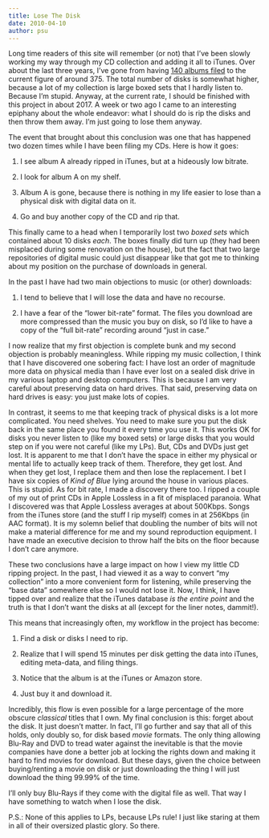 ```yaml
---
title: Lose The Disk
date: 2010-04-10
author: psu
---
```


Long time readers of this site will remember (or not) that I&#8217;ve been slowly working my way through my CD collection and adding it all to iTunes. Over about the last three years, I&#8217;ve gone from having <a href="http://mutable-states.com/itunes-rules.html">140 albums filed</a> to the current figure of around 375. The total number of disks is somewhat higher, because a lot of my collection is large boxed sets that I hardly listen to. Because I&#8217;m stupid. Anyway, at the current rate, I should be finished with this project in about 2017. A week or two ago I came to an interesting epiphany about the whole endeavor: what I should do is rip the disks and then throw them away. I&#8217;m just going to lose them anyway.

The event that brought about this conclusion was one that has happened two dozen times while I have been filing my CDs. Here is how it goes:

1. I see album A already ripped in iTunes, but at a hideously low bitrate.

2. I look for album A on my shelf.

3. Album A is gone, because there is nothing in my life easier to lose than a physical disk with digital data on it.

4. Go and buy another copy of the CD and rip that.

This finally came to a head when I temporarily lost two <em>boxed sets</em> which contained about 10 disks <em>each</em>. The boxes finally did turn up (they had been misplaced during some renovation on the house), but the fact that two large repositories of digital music could just disappear like that got me to thinking about my position on the purchase of downloads in general.

In the past I have had two main objections to music (or other) downloads:

1. I tend to believe that I will lose the data and have no recourse.

2. I have a fear of the &#8220;lower bit-rate&#8221; format. The files you download are more compressed than the music you buy on disk, so I&#8217;d like to have a copy of the &#8220;full bit-rate&#8221; recording around &#8220;just in case.&#8221;

I now realize that my first objection is complete bunk and my second objection is probably meaningless.
While ripping my music collection, I think that I have discovered one sobering fact: I have lost an order of magnitude more data on physical media than I have ever lost on a sealed disk drive in my various laptop and desktop computers. This is because I am very careful about preserving data on hard drives. That said, preserving data on hard drives is easy: you just make lots of copies.

In contrast, it seems to me that keeping track of physical disks is a lot more complicated. You need shelves. You need to make sure you put the disk back in the same place you found it every time you use it. This works OK for disks you never listen to (like my boxed sets) or large disks that you would step on if you were not careful (like my LPs). But, CDs and DVDs just get lost. It is apparent to me that I don&#8217;t have the space in either my physical or mental life to actually keep track of them. Therefore, they get lost. And when they get lost, I replace them and then lose the replacement. I bet I have six copies of <em>Kind of Blue</em> lying around the house in various places. This is stupid.
As for bit rate, I made a discovery there too. I ripped a couple of my out of print CDs in Apple Lossless in a fit of misplaced paranoia. What I discovered was that Apple Lossless averages at about 500Kbps. Songs from the iTunes store (and the stuff I rip myself) comes in at 256Kbps (in AAC format). It is my solemn belief that doubling the number of bits will not make a material difference for me and my sound reproduction equipment. I have made an executive decision to throw half the bits on the floor because I don&#8217;t care anymore.

These two conclusions have a large impact on how I view my little CD ripping project. In the past, I had viewed it as a way to convert &#8220;my collection&#8221; into a more convenient form for listening, while preserving the &#8220;base data&#8221; somewhere else so I would not lose it. Now, I think, I have tipped over and realize that the iTunes database <em>is the entire point</em> and the truth is that I don&#8217;t want the disks at all (except for the liner notes, dammit!).

This means that increasingly often, my workflow in the project has become:

1. Find a disk or disks I need to rip.

2. Realize that I will spend 15 minutes per disk getting the data into iTunes, editing meta-data, and filing things.

3. Notice that the album is at the iTunes or Amazon store.

4. Just buy it and download it.

Incredibly, this flow is even possible for a large percentage of the more obscure <em>classical</em> titles that I own.
My final conclusion is this: forget about the disk. It just doesn&#8217;t matter. In fact, I&#8217;ll go further and say that all of this holds, only doubly so, for disk based <em>movie</em> formats. The only thing allowing Blu-Ray and DVD to tread water against the inevitable is that the movie companies have done a better job at locking the rights down and making it hard to find movies for download. But these days, given the choice between buying/renting a movie on disk or just downloading the thing I will just download the thing 99.99% of the time.
 
I&#8217;ll only buy Blu-Rays if they come with the digital file as well. That way I have something to watch when I lose the disk.

P.S.: None of this applies to LPs, because LPs rule! I just like staring at them in all of their oversized plastic glory. So there.